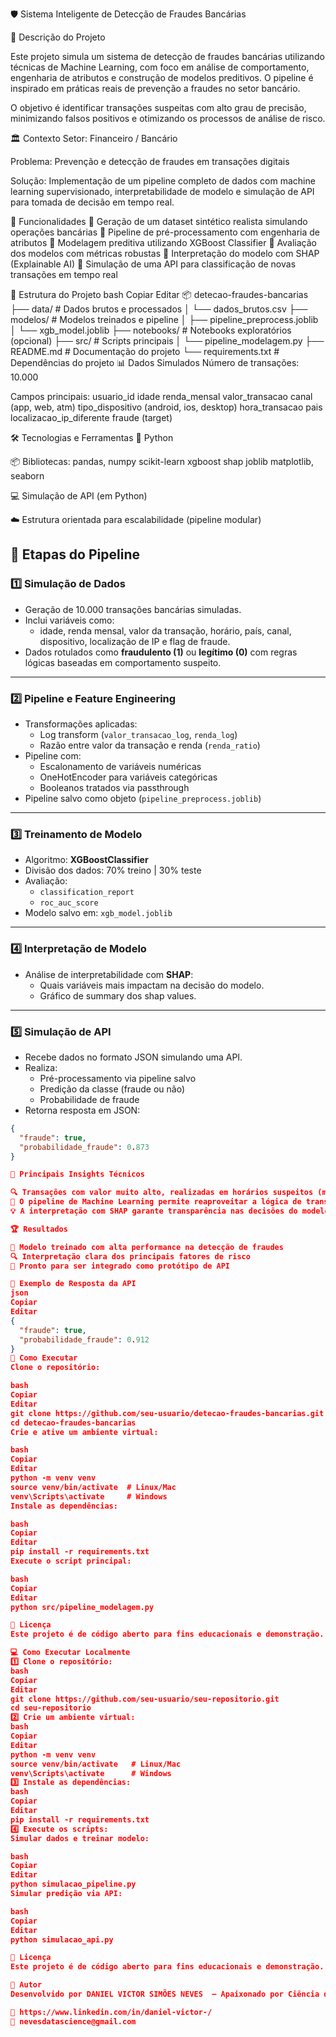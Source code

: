 🛡️ Sistema Inteligente de Detecção de Fraudes Bancárias

🚀 Descrição do Projeto

Este projeto simula um sistema de detecção de fraudes bancárias utilizando técnicas de Machine Learning, com foco em análise de comportamento, engenharia de atributos e construção de modelos preditivos. O pipeline é inspirado em práticas reais de prevenção a fraudes no setor bancário.

O objetivo é identificar transações suspeitas com alto grau de precisão, minimizando falsos positivos e otimizando os processos de análise de risco.

🏛️ Contexto
Setor: Financeiro / Bancário

Problema: Prevenção e detecção de fraudes em transações digitais

Solução: Implementação de um pipeline completo de dados com machine learning supervisionado, interpretabilidade de modelo e simulação de API para tomada de decisão em tempo real.

🔧 Funcionalidades
🔹 Geração de um dataset sintético realista simulando operações bancárias
🔹 Pipeline de pré-processamento com engenharia de atributos
🔹 Modelagem preditiva utilizando XGBoost Classifier
🔹 Avaliação dos modelos com métricas robustas
🔹 Interpretação do modelo com SHAP (Explainable AI)
🔹 Simulação de uma API para classificação de novas transações em tempo real

📁 Estrutura do Projeto
bash
Copiar
Editar
📦 detecao-fraudes-bancarias
├── data/                # Dados brutos e processados
│   └── dados_brutos.csv
├── modelos/             # Modelos treinados e pipeline
│   ├── pipeline_preprocess.joblib
│   └── xgb_model.joblib
├── notebooks/           # Notebooks exploratórios (opcional)
├── src/                 # Scripts principais
│   └── pipeline_modelagem.py
├── README.md            # Documentação do projeto
└── requirements.txt     # Dependências do projeto
📊 Dados Simulados
Número de transações: 10.000

Campos principais:
usuario_id
idade
renda_mensal
valor_transacao
canal (app, web, atm)
tipo_dispositivo (android, ios, desktop)
hora_transacao
pais
localizacao_ip_diferente
fraude (target)

🛠️ Tecnologias e Ferramentas
🐍 Python

📦 Bibliotecas:
pandas, numpy
scikit-learn
xgboost
shap
joblib
matplotlib, seaborn

💻 Simulação de API (em Python)

☁️ Estrutura orientada para escalabilidade (pipeline modular)

🧠 Etapas do Pipeline
---

### 1️⃣ Simulação de Dados
- Geração de 10.000 transações bancárias simuladas.
- Inclui variáveis como:
  - idade, renda mensal, valor da transação, horário, país, canal, dispositivo, localização de IP e flag de fraude.
- Dados rotulados como **fraudulento (1)** ou **legítimo (0)** com regras lógicas baseadas em comportamento suspeito.

---

### 2️⃣ Pipeline e Feature Engineering
- Transformações aplicadas:
  - Log transform (`valor_transacao_log`, `renda_log`)
  - Razão entre valor da transação e renda (`renda_ratio`)
- Pipeline com:
  - Escalonamento de variáveis numéricas
  - OneHotEncoder para variáveis categóricas
  - Booleanos tratados via passthrough
- Pipeline salvo como objeto (`pipeline_preprocess.joblib`)

---

### 3️⃣ Treinamento de Modelo
- Algoritmo: **XGBoostClassifier**
- Divisão dos dados: 70% treino | 30% teste
- Avaliação:
  - `classification_report`
  - `roc_auc_score`
- Modelo salvo em: `xgb_model.joblib`

---

### 4️⃣ Interpretação de Modelo
- Análise de interpretabilidade com **SHAP**:
  - Quais variáveis mais impactam na decisão do modelo.
  - Gráfico de summary dos shap values.

---

### 5️⃣ Simulação de API
- Recebe dados no formato JSON simulando uma API.
- Realiza:
  - Pré-processamento via pipeline salvo
  - Predição da classe (fraude ou não)
  - Probabilidade de fraude
- Retorna resposta em JSON:

```json
{
  "fraude": true,
  "probabilidade_fraude": 0.873
}

🧠 Principais Insights Técnicos

🔍 Transações com valor muito alto, realizadas em horários suspeitos (madrugada) ou de localização IP diferente do habitual, aumentam significativamente a probabilidade de fraude.
🔗 O pipeline de Machine Learning permite reaproveitar a lógica de transformação tanto no treinamento quanto em produção (API).
💡 A interpretação com SHAP garante transparência nas decisões do modelo, fundamental em sistemas antifraude para instituições financeiras.

🏆 Resultados

🎯 Modelo treinado com alta performance na detecção de fraudes
🔍 Interpretação clara dos principais fatores de risco
🚀 Pronto para ser integrado como protótipo de API

📌 Exemplo de Resposta da API
json
Copiar
Editar
{
  "fraude": true,
  "probabilidade_fraude": 0.912
}
🚀 Como Executar
Clone o repositório:

bash
Copiar
Editar
git clone https://github.com/seu-usuario/detecao-fraudes-bancarias.git
cd detecao-fraudes-bancarias
Crie e ative um ambiente virtual:

bash
Copiar
Editar
python -m venv venv
source venv/bin/activate  # Linux/Mac
venv\Scripts\activate     # Windows
Instale as dependências:

bash
Copiar
Editar
pip install -r requirements.txt
Execute o script principal:

bash
Copiar
Editar
python src/pipeline_modelagem.py

📜 Licença
Este projeto é de código aberto para fins educacionais e demonstração. Sinta-se livre para utilizar, estudar e adaptar, dando os devidos créditos.

💻 Como Executar Localmente
1️⃣ Clone o repositório:
bash
Copiar
Editar
git clone https://github.com/seu-usuario/seu-repositorio.git
cd seu-repositorio
2️⃣ Crie um ambiente virtual:
bash
Copiar
Editar
python -m venv venv
source venv/bin/activate   # Linux/Mac
venv\Scripts\activate      # Windows
3️⃣ Instale as dependências:
bash
Copiar
Editar
pip install -r requirements.txt
4️⃣ Execute os scripts:
Simular dados e treinar modelo:

bash
Copiar
Editar
python simulacao_pipeline.py
Simular predição via API:

bash
Copiar
Editar
python simulacao_api.py

📜 Licença
Este projeto é de código aberto para fins educacionais e demonstração. Sinta-se livre para utilizar, estudar e adaptar, dando os devidos créditos.

🧠 Autor
Desenvolvido por DANIEL VICTOR SIMÕES NEVES  — Apaixonado por Ciência de Dados, Machine Learning e Prevenção de Fraudes.

🔗 https://www.linkedin.com/in/daniel-victor-/
📧 nevesdatascience@gmail.com


